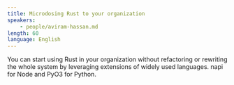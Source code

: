 ```yaml
---
title: Microdosing Rust to your organization
speakers:
    - people/aviram-hassan.md
length: 60
language: English
---
```


You can start using Rust in your organization without refactoring or rewriting the whole system by leveraging extensions of widely used languages. napi for Node and PyO3 for Python.


